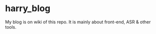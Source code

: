 # harry_blog
My blog is on wiki of this repo. It is mainly about front-end, ASR &amp; other tools. 
